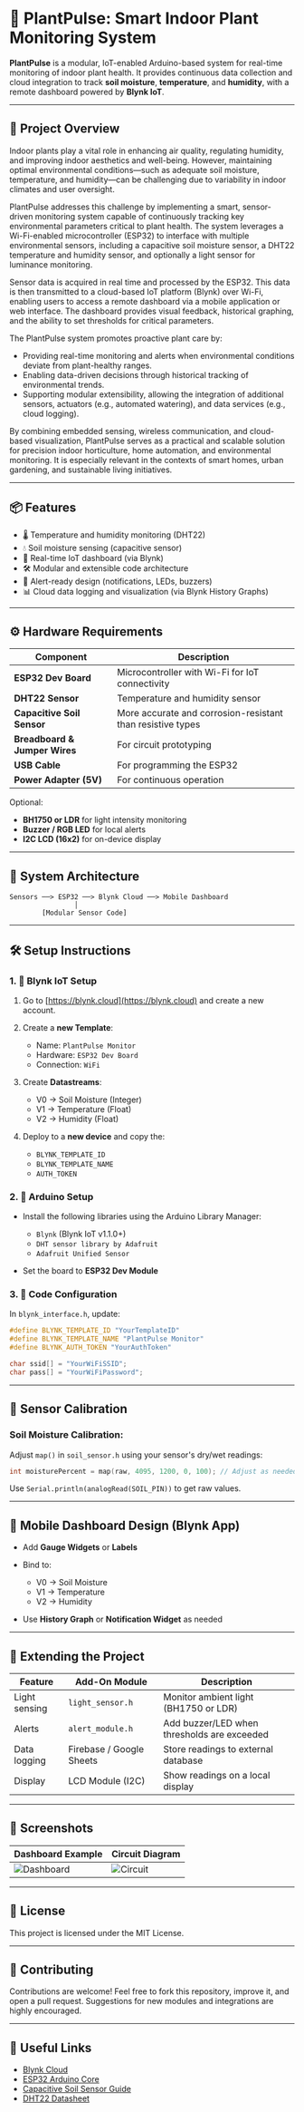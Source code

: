 # 🌱 PlantPulse: Smart Indoor Plant Monitoring System

**PlantPulse** is a modular, IoT-enabled Arduino-based system for real-time monitoring of indoor plant health. It provides continuous data collection and cloud integration to track **soil moisture**, **temperature**, and **humidity**, with a remote dashboard powered by **Blynk IoT**.

---

## 📸 Project Overview

Indoor plants play a vital role in enhancing air quality, regulating humidity, and improving indoor aesthetics and well-being. However, maintaining optimal environmental conditions—such as adequate soil moisture, temperature, and humidity—can be challenging due to variability in indoor climates and user oversight.

PlantPulse addresses this challenge by implementing a smart, sensor-driven monitoring system capable of continuously tracking key environmental parameters critical to plant health. The system leverages a Wi-Fi-enabled microcontroller (ESP32) to interface with multiple environmental sensors, including a capacitive soil moisture sensor, a DHT22 temperature and humidity sensor, and optionally a light sensor for luminance monitoring.

Sensor data is acquired in real time and processed by the ESP32. This data is then transmitted to a cloud-based IoT platform (Blynk) over Wi-Fi, enabling users to access a remote dashboard via a mobile application or web interface. The dashboard provides visual feedback, historical graphing, and the ability to set thresholds for critical parameters.

The PlantPulse system promotes proactive plant care by:
- Providing real-time monitoring and alerts when environmental conditions deviate from plant-healthy ranges.
- Enabling data-driven decisions through historical tracking of environmental trends.
- Supporting modular extensibility, allowing the integration of additional sensors, actuators (e.g., automated watering), and data services (e.g., cloud logging).

By combining embedded sensing, wireless communication, and cloud-based visualization, PlantPulse serves as a practical and scalable solution for precision indoor horticulture, home automation, and environmental monitoring. It is especially relevant in the contexts of smart homes, urban gardening, and sustainable living initiatives.

---

## 📦 Features

- 🌡️ Temperature and humidity monitoring (DHT22)
- 💧 Soil moisture sensing (capacitive sensor)
- 📲 Real-time IoT dashboard (via Blynk)
- 🛠️ Modular and extensible code architecture
- 🔔 Alert-ready design (notifications, LEDs, buzzers)
- 📊 Cloud data logging and visualization (via Blynk History Graphs)

---

## ⚙️ Hardware Requirements

| Component                  | Description                                                   |
|---------------------------|---------------------------------------------------------------|
| **ESP32 Dev Board**       | Microcontroller with Wi-Fi for IoT connectivity               |
| **DHT22 Sensor**          | Temperature and humidity sensor                               |
| **Capacitive Soil Sensor**| More accurate and corrosion-resistant than resistive types    |
| **Breadboard & Jumper Wires** | For circuit prototyping                                 |
| **USB Cable**             | For programming the ESP32                                     |
| **Power Adapter (5V)**    | For continuous operation                                      |

Optional:
- **BH1750 or LDR** for light intensity monitoring
- **Buzzer / RGB LED** for local alerts
- **I2C LCD (16x2)** for on-device display

---

## 🧠 System Architecture

```plaintext
Sensors ──> ESP32 ──> Blynk Cloud ──> Mobile Dashboard
                │
        [Modular Sensor Code]
```

---

## 🛠️ Setup Instructions

### 1. 📲 Blynk IoT Setup

1. Go to [https://blynk.cloud](https://blynk.cloud) and create a new account.
2. Create a **new Template**:

   * Name: `PlantPulse Monitor`
   * Hardware: `ESP32 Dev Board`
   * Connection: `WiFi`
3. Create **Datastreams**:

   * V0 → Soil Moisture (Integer)
   * V1 → Temperature (Float)
   * V2 → Humidity (Float)
4. Deploy to a **new device** and copy the:

   * `BLYNK_TEMPLATE_ID`
   * `BLYNK_TEMPLATE_NAME`
   * `AUTH_TOKEN`

### 2. 🧰 Arduino Setup

* Install the following libraries using the Arduino Library Manager:

  * `Blynk` (Blynk IoT v1.1.0+)
  * `DHT sensor library by Adafruit`
  * `Adafruit Unified Sensor`
* Set the board to **ESP32 Dev Module**

### 3. 🧾 Code Configuration

In `blynk_interface.h`, update:

```cpp
#define BLYNK_TEMPLATE_ID "YourTemplateID"
#define BLYNK_TEMPLATE_NAME "PlantPulse Monitor"
#define BLYNK_AUTH_TOKEN "YourAuthToken"

char ssid[] = "YourWiFiSSID";
char pass[] = "YourWiFiPassword";
```

---

## 🧪 Sensor Calibration

### Soil Moisture Calibration:

Adjust `map()` in `soil_sensor.h` using your sensor's dry/wet readings:

```cpp
int moisturePercent = map(raw, 4095, 1200, 0, 100); // Adjust as needed
```

Use `Serial.println(analogRead(SOIL_PIN))` to get raw values.

---

## 📲 Mobile Dashboard Design (Blynk App)

* Add **Gauge Widgets** or **Labels**
* Bind to:

  * V0 → Soil Moisture
  * V1 → Temperature
  * V2 → Humidity
* Use **History Graph** or **Notification Widget** as needed

---

## 🧩 Extending the Project

| Feature       | Add-On Module            | Description                                 |
| ------------- | ------------------------ | ------------------------------------------- |
| Light sensing | `light_sensor.h`         | Monitor ambient light (BH1750 or LDR)       |
| Alerts        | `alert_module.h`         | Add buzzer/LED when thresholds are exceeded |
| Data logging  | Firebase / Google Sheets | Store readings to external database         |
| Display       | LCD Module (I2C)         | Show readings on a local display            |

---

## 📸 Screenshots

| Dashboard Example                             | Circuit Diagram                        |
| --------------------------------------------- | -------------------------------------- |
| ![Dashboard](assets/dashboard_screenshot.png) | ![Circuit](assets/circuit_diagram.png) |

---

## 📄 License

This project is licensed under the MIT License.

---

## 🤝 Contributing

Contributions are welcome! Feel free to fork this repository, improve it, and open a pull request. Suggestions for new modules and integrations are highly encouraged.

---

## 🔗 Useful Links

* [Blynk Cloud](https://blynk.cloud)
* [ESP32 Arduino Core](https://github.com/espressif/arduino-esp32)
* [Capacitive Soil Sensor Guide](https://wiki.dfrobot.com/Capacitive_Soil_Moisture_Sensor_SKU_SEN0193)
* [DHT22 Datasheet](https://www.adafruit.com/product/385)
